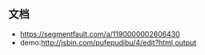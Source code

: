 ## 文档
- https://segmentfault.com/a/1190000002606430
- demo:http://jsbin.com/pufepudibu/4/edit?html,output
